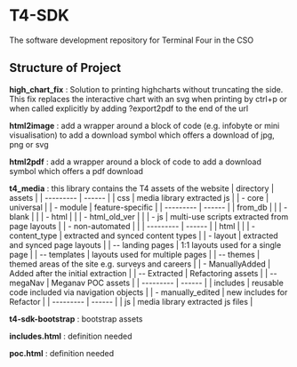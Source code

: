 # T4-SDK
The software development repository for Terminal Four in the CSO

## Structure of Project

**high_chart_fix**
: Solution to printing highcharts without truncating the side.
This fix replaces the interactive chart with an svg when printing by ctrl+p or when called explicitly by adding ?export2pdf to the end of the url

**html2image**
: add a wrapper around a block of code (e.g. infobyte or mini visualisation) to add a download symbol which offers a download of jpg, png or svg

**html2pdf**
: add a wrapper around a block of code to add a download symbol which offers a pdf download

**t4_media**
: this library contains the T4 assets of the website
| directory | assets |
| --------- | ------ |
| css | media library extracted js |
| - core | universal |
| - module | feature-specific |
| --------- | ------ |
| from_db |  |
| - blank |  |
| - html |  |
| - html_old_ver |  |
| - js | multi-use scripts extracted from page layouts |
| - non-automated |  |
| --------- | ------ |
| html |  |
| - content_type | extracted and synced content types |
| - layout | extracted and synced page layouts |
| -- landing pages | 1:1 layouts used for a single page |
| -- templates | layouts used for multiple pages |
| -- themes | themed areas of the site e.g. surveys and careers |
| - ManuallyAdded | Added after the initial extraction |
| -- Extracted | Refactoring assets |
| -- megaNav | Meganav POC assets |
| --------- | ------ |
| includes | reusable code included via navigation objects |
| - manually_edited | new includes for Refactor |
| --------- | ------ |
| js | media library extracted js files |

**t4-sdk-bootstrap**
: bootstrap assets

**includes.html**
: definition needed

**poc.html**
: definition needed